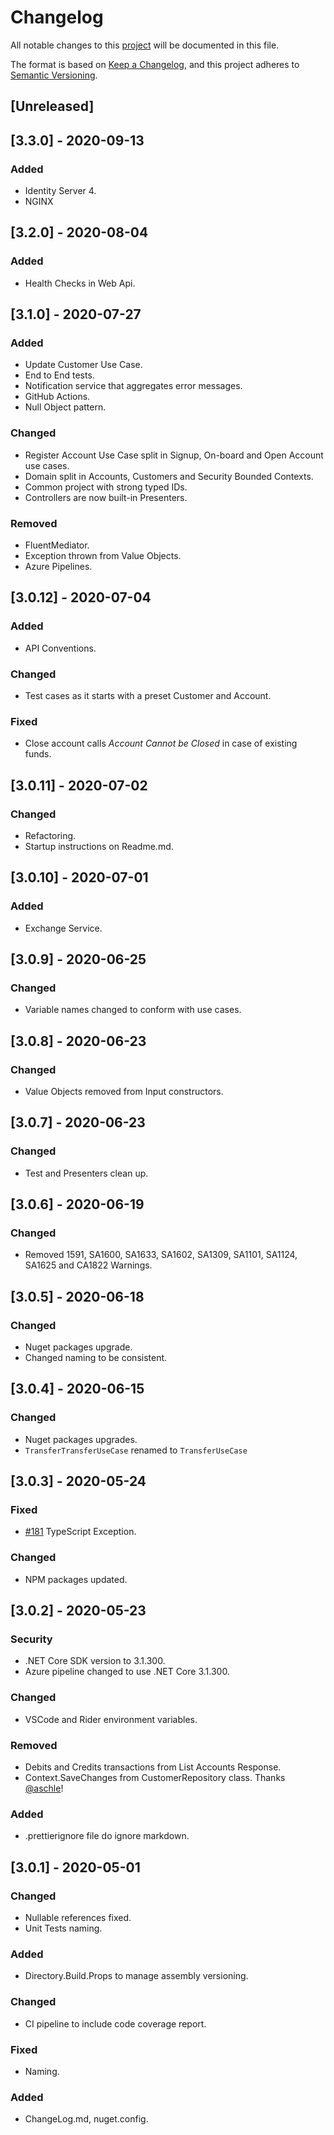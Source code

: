 # Changelog

All notable changes to this [project](README.md) will be documented in this file.

The format is based on [Keep a Changelog](https://keepachangelog.com/en/1.0.0/),
and this project adheres to [Semantic Versioning](https://semver.org/spec/v2.0.0.html).

## [Unreleased]

## [3.3.0] - 2020-09-13

### Added

- Identity Server 4.
- NGINX

## [3.2.0] - 2020-08-04

### Added

- Health Checks in Web Api.

## [3.1.0] - 2020-07-27

### Added

- Update Customer Use Case.
- End to End tests.
- Notification service that aggregates error messages.
- GitHub Actions.
- Null Object pattern.

### Changed

- Register Account Use Case split in Signup, On-board and Open Account use cases.
- Domain split in Accounts, Customers and Security Bounded Contexts.
- Common project with strong typed IDs.
- Controllers are now built-in Presenters.

### Removed

- FluentMediator.
- Exception thrown from Value Objects.
- Azure Pipelines.

## [3.0.12] - 2020-07-04

### Added

- API Conventions.

### Changed

- Test cases as it starts with a preset Customer and Account.

### Fixed

- Close account calls *Account Cannot be Closed* in case of existing funds.

## [3.0.11] - 2020-07-02

### Changed

- Refactoring.
- Startup instructions on Readme.md.

## [3.0.10] - 2020-07-01

### Added

- Exchange Service.

## [3.0.9] - 2020-06-25

### Changed

- Variable names changed to conform with use cases.

## [3.0.8] - 2020-06-23

### Changed

- Value Objects removed from Input constructors.

## [3.0.7] - 2020-06-23

### Changed

- Test and Presenters clean up.

## [3.0.6] - 2020-06-19

### Changed

- Removed 1591, SA1600, SA1633, SA1602, SA1309, SA1101, SA1124, SA1625 and CA1822 Warnings.

## [3.0.5] - 2020-06-18

### Changed

- Nuget packages upgrade.
- Changed naming to be consistent.

## [3.0.4] - 2020-06-15

### Changed

- Nuget packages upgrades.
- `TransferTransferUseCase` renamed to `TransferUseCase`

## [3.0.3] - 2020-05-24

### Fixed

- [#181](https://github.com/ivanpaulovich/clean-architecture-manga/issues/181) TypeScript Exception.

### Changed

- NPM packages updated.

## [3.0.2] - 2020-05-23

### Security

- .NET Core SDK version to 3.1.300.
- Azure pipeline changed to use .NET Core 3.1.300.

### Changed

- VSCode and Rider environment variables.

### Removed

- Debits and Credits transactions from List Accounts Response.
- Context.SaveChanges from CustomerRepository class. Thanks [@aschle](https://github.com/raschle)!

### Added

- .prettierignore file do ignore markdown.

## [3.0.1] - 2020-05-01

### Changed

- Nullable references fixed.
- Unit Tests naming.

### Added

- Directory.Build.Props to manage assembly versioning.

### Changed

- CI pipeline to include code coverage report.

### Fixed

- Naming.

### Added

- ChangeLog.md, nuget.config.

